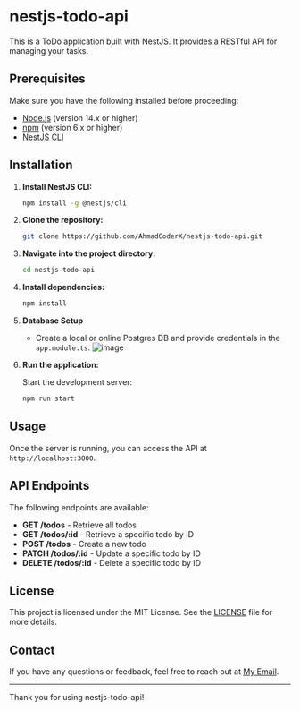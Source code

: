 # nestjs-todo-api

This is a ToDo application built with NestJS. It provides a RESTful API for managing your tasks.

## Prerequisites

Make sure you have the following installed before proceeding:
- [Node.js](https://nodejs.org/) (version 14.x or higher)
- [npm](https://www.npmjs.com/) (version 6.x or higher)
- [NestJS CLI](https://docs.nestjs.com/cli/overview)

## Installation

1. **Install NestJS CLI:**
   ```bash
   npm install -g @nestjs/cli
   ```

2. **Clone the repository:**
   ```bash
   git clone https://github.com/AhmadCoderX/nestjs-todo-api.git
   ```

3. **Navigate into the project directory:**
   ```bash
   cd nestjs-todo-api
   ```

4. **Install dependencies:**
   ```bash
   npm install
   ```
5. **Database Setup**

   - Create a local or online Postgres DB and provide credentials in the `app.module.ts`.
   ![image](https://github.com/AhmadCoderX/nestjs-todo-api/assets/136037316/6cdd6d0a-1f89-41db-97e2-3a8f3419b842)


5. **Run the application:**

   Start the development server:
   ```bash
   npm run start
   ```

## Usage

Once the server is running, you can access the API at `http://localhost:3000`.

## API Endpoints

The following endpoints are available:

- **GET /todos** - Retrieve all todos
- **GET /todos/:id** - Retrieve a specific todo by ID
- **POST /todos** - Create a new todo
- **PATCH /todos/:id** - Update a specific todo by ID
- **DELETE /todos/:id** - Delete a specific todo by ID


## License

This project is licensed under the MIT License. See the [LICENSE](LICENSE) file for more details.

## Contact

If you have any questions or feedback, feel free to reach out at [My Email](mailto:heyahmadhassan@gmail.com).

---

Thank you for using nestjs-todo-api!
